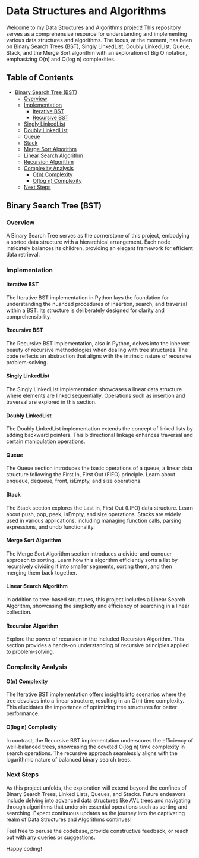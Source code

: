 # Data Structures and Algorithms

Welcome to my Data Structures and Algorithms project! This repository serves as a comprehensive resource for understanding and implementing various data structures and algorithms. The focus, at the moment, has been on Binary Search Trees (BST), Singly LinkedList, Doubly LinkedList, Queue, Stack, and the Merge Sort algorithm with an exploration of Big O notation, emphasizing O(n) and O(log n) complexities.

## Table of Contents

- [Binary Search Tree (BST)](#binary-search-tree-bst)
  - [Overview](#overview)
  - [Implementation](#implementation)
    - [Iterative BST](#iterative-bst)
    - [Recursive BST](#recursive-bst)
  - [Singly LinkedList](#singly-linkedlist)
  - [Doubly LinkedList](#doubly-linkedlist)
  - [Queue](#queue)
  - [Stack](#stack)  
  - [Merge Sort Algorithm](#merge-sort-algorithm)
  - [Linear Search Algorithm](#linear-search-algorithm)
  - [Recursion Algorithm](#recursion-algorithm)
  - [Complexity Analysis](#complexity-analysis)
    - [O(n) Complexity](#on-complexity)
    - [O(log n) Complexity](#olog-n-complexity)
  - [Next Steps](#next-steps)

## Binary Search Tree (BST)

### Overview

A Binary Search Tree serves as the cornerstone of this project, embodying a sorted data structure with a hierarchical arrangement. Each node intricately balances its children, providing an elegant framework for efficient data retrieval.

### Implementation

#### Iterative BST

The Iterative BST implementation in Python lays the foundation for understanding the nuanced procedures of insertion, search, and traversal within a BST. Its structure is deliberately designed for clarity and comprehensibility.

#### Recursive BST

The Recursive BST implementation, also in Python, delves into the inherent beauty of recursive methodologies when dealing with tree structures. The code reflects an abstraction that aligns with the intrinsic nature of recursive problem-solving.

#### Singly LinkedList

The Singly LinkedList implementation showcases a linear data structure where elements are linked sequentially. Operations such as insertion and traversal are explored in this section.

#### Doubly LinkedList

The Doubly LinkedList implementation extends the concept of linked lists by adding backward pointers. This bidirectional linkage enhances traversal and certain manipulation operations.

#### Queue

The Queue section introduces the basic operations of a queue, a linear data structure following the First In, First Out (FIFO) principle. Learn about enqueue, dequeue, front, isEmpty, and size operations.

#### Stack  

The Stack section explores the Last In, First Out (LIFO) data structure. Learn about push, pop, peek, isEmpty, and size operations. Stacks are widely used in various applications, including managing function calls, parsing expressions, and undo functionality.

#### Merge Sort Algorithm

The Merge Sort Algorithm section introduces a divide-and-conquer approach to sorting. Learn how this algorithm efficiently sorts a list by recursively dividing it into smaller segments, sorting them, and then merging them back together.

#### Linear Search Algorithm

In addition to tree-based structures, this project includes a Linear Search Algorithm, showcasing the simplicity and efficiency of searching in a linear collection.

#### Recursion Algorithm

Explore the power of recursion in the included Recursion Algorithm. This section provides a hands-on understanding of recursive principles applied to problem-solving.

### Complexity Analysis

#### O(n) Complexity

The Iterative BST implementation offers insights into scenarios where the tree devolves into a linear structure, resulting in an O(n) time complexity. This elucidates the importance of optimizing tree structures for better performance.

#### O(log n) Complexity

In contrast, the Recursive BST implementation underscores the efficiency of well-balanced trees, showcasing the coveted O(log n) time complexity in search operations. The recursive approach seamlessly aligns with the logarithmic nature of balanced binary search trees.

### Next Steps

As this project unfolds, the exploration will extend beyond the confines of Binary Search Trees, Linked Lists, Queues, and Stacks. Future endeavors include delving into advanced data structures like AVL trees and navigating through algorithms that underpin essential operations such as sorting and searching. Expect continuous updates as the journey into the captivating realm of Data Structures and Algorithms continues!

Feel free to peruse the codebase, provide constructive feedback, or reach out with any queries or suggestions.

Happy coding!
